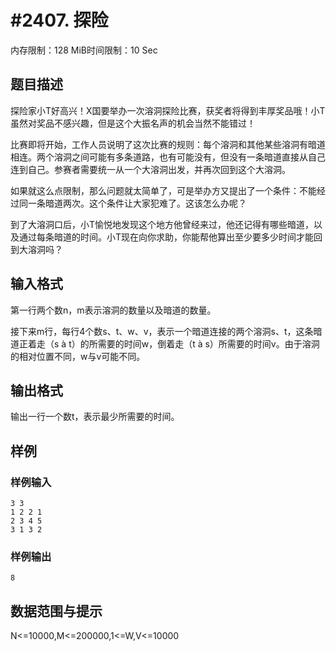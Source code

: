 # #2407. 探险

内存限制：128 MiB时间限制：10 Sec

## 题目描述

探险家小T好高兴！X国要举办一次溶洞探险比赛，获奖者将得到丰厚奖品哦！小T虽然对奖品不感兴趣，但是这个大振名声的机会当然不能错过！

比赛即将开始，工作人员说明了这次比赛的规则：每个溶洞和其他某些溶洞有暗道相连。两个溶洞之间可能有多条道路，也有可能没有，但没有一条暗道直接从自己连到自己。参赛者需要统一从一个大溶洞出发，并再次回到这个大溶洞。

如果就这么点限制，那么问题就太简单了，可是举办方又提出了一个条件：不能经过同一条暗道两次。这个条件让大家犯难了。这该怎么办呢？

到了大溶洞口后，小T愉悦地发现这个地方他曾经来过，他还记得有哪些暗道，以及通过每条暗道的时间。小T现在向你求助，你能帮他算出至少要多少时间才能回到大溶洞吗？

## 输入格式

第一行两个数n，m表示溶洞的数量以及暗道的数量。

接下来m行，每行4个数s、t、w、v，表示一个暗道连接的两个溶洞s、t，这条暗道正着走（s &agrave; t）的所需要的时间w，倒着走（t &agrave; s）所需要的时间v。由于溶洞的相对位置不同，w与v可能不同。

## 输出格式

输出一行一个数t，表示最少所需要的时间。

## 样例

### 样例输入

    
    3 3
    1 2 2 1
    2 3 4 5
    3 1 3 2
    
    

### 样例输出

    
    8
    

## 数据范围与提示

N<=10000,M<=200000,1<=W,V<=10000
